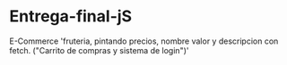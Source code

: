 # Entrega-final-jS
E-Commerce 'fruteria, pintando precios, nombre valor y descripcion con fetch. ("Carrito de compras y sistema de login")' 

